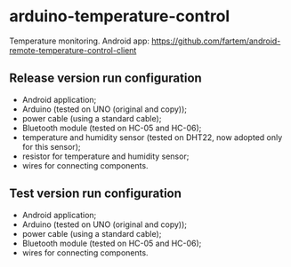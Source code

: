 # arduino-temperature-control

Temperature monitoring. Android app: https://github.com/fartem/android-remote-temperature-control-client

## Release version run configuration
- Android application;
- Arduino (tested on UNO (original and copy));
- power cable (using a standard cable);
- Bluetooth module (tested on HC-05 and HC-06);
- temperature and humidity sensor (tested on DHT22, now adopted only for this sensor);
- resistor for temperature and humidity sensor;
- wires for connecting components.

## Test version run configuration
- Android application;
- Arduino (tested on UNO (original and copy));
- power cable (using a standard cable);
- Bluetooth module (tested on HC-05 and HC-06);
- wires for connecting components.
